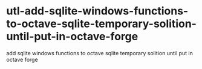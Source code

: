 # utl-add-sqlite-windows-functions-to-octave-sqlite-temporary-solition-until-put-in-octave-forge
add sqlite windows functions to octave sqlite temporary solition until put in octave forge
